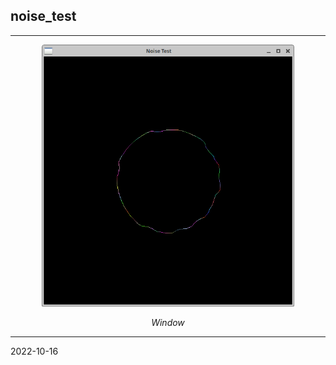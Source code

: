 ## noise_test

---
<p align="center">
<img src="https://github.com/zsoltibaba37/noise_test/blob/main/pics/noise_test_01.png" width="80%"></p>
<div align="center"><i>Window</i></div>


---

2022-10-16